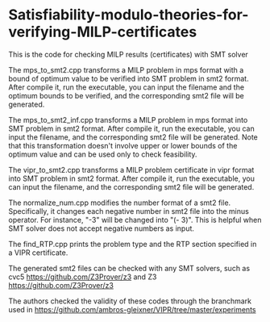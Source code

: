 # Satisfiability-modulo-theories-for-verifying-MILP-certificates
This is the code for checking MILP results (certificates) with SMT solver

The mps_to_smt2.cpp transforms a MILP problem in mps format with a bound of optimum value to be verified into SMT problem in smt2 format. After compile it, run the executable, you can input the filename and the optimum bounds to be verified, and the corresponding smt2 file will be generated.

The mps_to_smt2_inf.cpp transforms a MILP problem in mps format into SMT problem in smt2 format. After compile it, run the executable, you can input the filename, and the corresponding smt2 file will be generated. Note that this transformation doesn't involve upper or lower bounds of the optimum value and can be used only to check feasibility.

The vipr_to_smt2.cpp transforms a MILP problem certificate in vipr format into SMT problem in smt2 format. After compile it, run the executable, you can input the filename, and the corresponding smt2 file will be generated.

The normalize_num.cpp modifies the number format of a smt2 file. Specifically, it changes each negative number in smt2 file into the minus operator. For instance, "-3" will be changed into "(- 3)". This is helpful when SMT solver does not accept negative numbers as input.

The find_RTP.cpp prints the problem type and the RTP section specified in a VIPR certificate.

The generated smt2 files can be checked with any SMT solvers, such as cvc5 https://github.com/Z3Prover/z3 and Z3 https://github.com/Z3Prover/z3 

The authors checked the validity of these codes through the branchmark used in https://github.com/ambros-gleixner/VIPR/tree/master/experiments

